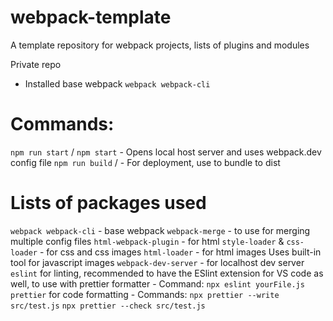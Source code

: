 # webpack-template
A template repository for webpack projects, lists of plugins and modules 

Private repo

- Installed base webpack `webpack webpack-cli`

# Commands:
`npm run start` / `npm start` - Opens local host server and uses webpack.dev config file
`npm run build` / - For deployment, use to bundle to dist

# Lists of packages used

`webpack webpack-cli` - base webpack
`webpack-merge` - to use for merging multiple config files
`html-webpack-plugin` - for html
`style-loader` & `css-loader` - for css and css images
`html-loader` - for html images
Uses built-in tool for javascript images
`webpack-dev-server` - for localhost dev server
`eslint` for linting, recommended to have the ESlint extension for VS code as well, to use with prettier formatter
    - Command: `npx eslint yourFile.js`
`prettier` for code formatting
    - Commands: 
    `npx prettier --write src/test.js`
    `npx prettier --check src/test.js`


